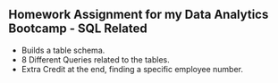 ## Homework Assignment for my Data Analytics Bootcamp - SQL Related

* Builds a table schema.
* 8 Different Queries related to the tables.
* Extra Credit at the end, finding a specific employee number. 
